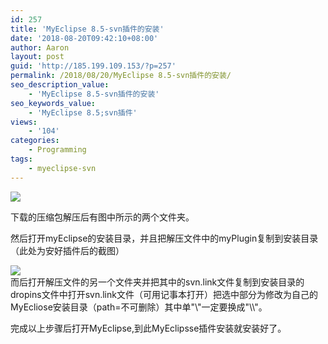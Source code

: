 ```yaml
---
id: 257
title: 'MyEclipse 8.5-svn插件的安装'
date: '2018-08-20T09:42:10+08:00'
author: Aaron
layout: post
guid: 'http://185.199.109.153/?p=257'
permalink: /2018/08/20/MyEclipse 8.5-svn插件的安装/
seo_description_value:
    - 'MyEclipse 8.5-svn插件的安装'
seo_keywords_value:
    - 'MyEclipse 8.5;svn插件'
views:
    - '104'
categories:
    - Programming
tags:
    - myeclipse-svn
---
```


![](https://z3.ax1x.com/2021/05/20/gTDGqA.png)

下载的压缩包解压后有图中所示的两个文件夹。

然后打开myEclipse的安装目录，并且把解压文件中的myPlugin复制到安装目录（此处为安好插件后的截图）

![](https://z3.ax1x.com/2021/05/20/gTDdG8.png)  
而后打开解压文件的另一个文件夹并把其中的svn.link文件复制到安装目录的dropins文件中打开svn.link文件（可用记事本打开）把选中部分为修改为自己的MyEcliose安装目录（path=不可删除）其中单"\\"一定要换成"\\\\"。

完成以上步骤后打开MyEclipse,到此MyEclipsse插件安装就安装好了。